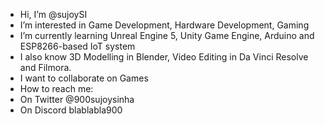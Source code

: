 -  Hi, I’m @sujoySI
-  I’m interested in Game Development, Hardware Development, Gaming
-  I’m currently learning Unreal Engine 5, Unity Game Engine, Arduino and ESP8266-based IoT system
-  I also know 3D Modelling in Blender, Video Editing in Da Vinci Resolve and Filmora.
-  I want to collaborate on Games
-  How to reach me:
-  On Twitter @900sujoysinha
-  On Discord blablabla900

<!---
sujoySI/sujoySI is a ✨ special ✨ repository because its `README.md` (this file) appears on your GitHub profile.
You can click the Preview link to take a look at your changes.
--->
